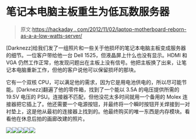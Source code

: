 # 笔记本电脑主板重生为低瓦数服务器

> 原文:[https://hackaday . com/2012/11/02/laptop-motherboard-reborn-as-a-a-low-watts-server/](https://hackaday.com/2012/11/02/laptop-motherboard-reborn-as-a-low-wattage-server/)

[Darknezz]给我们发了一组照片和一些关于他损坏的笔记本电脑主板变成服务器的细节。一位客户带给他一台 Dell 1525，但液晶屏上什么也没有显示。HDMI 和 VGA 仍然工作正常，他发现问题出在主板上没有信号。他把主板换了出来，让笔记本电脑重新工作，但他的客户说他可以保留损坏的那块。

它有一个双核 CPU，可以满足他的需求，因为它是用电池供电的，所以尽可能节能。[Darknezz]翻遍了他的零件箱，找到了一个能以 3.5A 的电压提供所需的 19.5V 电压的 PSU。连接器不匹配，但他没花太多时间就用一个备用的 Molex 连接器把它插上了。他还需要一个电源按钮，并最终将一个瞬时按钮开关焊接到一对衬垫上，这是他从最初的连接器上找到的。他最终购买的唯一东西是内存模块。看看他在休息后拍的画廊改建的照片。

[![](../Images/a7640434a841a972b8fed58299228f4d.png)](https://hackaday.com/wp-content/uploads/2012/11/2012-10-31_15-50-56_148.jpg)[![](../Images/d509f24465f2e660f4c50dce1f6663dd.png)](https://hackaday.com/wp-content/uploads/2012/11/2012-10-31_15-51-32_132.jpg)[![](../Images/d02d12b23ad9cec0501eef4816215981.png)](https://hackaday.com/wp-content/uploads/2012/11/2012-10-31_15-52-18_520.jpg)[![](../Images/e8458a0cce67e3e3a9914a720ae1487c.png)](https://hackaday.com/wp-content/uploads/2012/11/2012-10-31_15-52-58_842.jpg)[![](../Images/e62fd53601f3d31a9fb91db524996ee0.png)](https://hackaday.com/wp-content/uploads/2012/11/2012-10-31_15-53-11_70.jpg)
